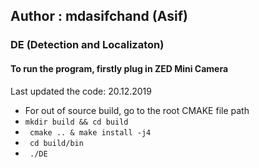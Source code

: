 ## Author : mdasifchand (Asif)
### DE (Detection and Localizaton)

#### To run the program, firstly plug in ZED Mini Camera

Last updated the code: 20.12.2019

- For out of source build, go to the root CMAKE file path
- ` mkdir build && cd build `
- ` cmake .. & make install -j4`
- ` cd build/bin`
- ` ./DE`


